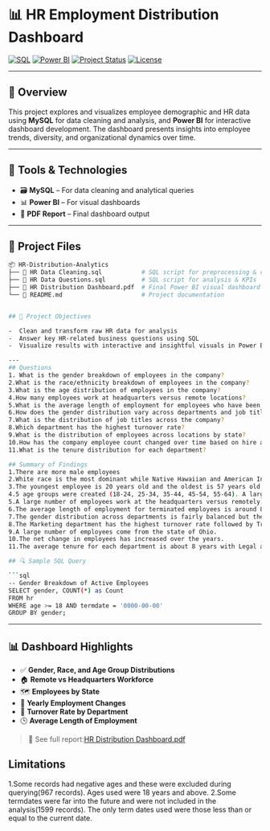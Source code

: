 # 📊 HR Employment Distribution Dashboard
[![SQL](https://img.shields.io/badge/SQL-MySQL-blue?logo=mysql&logoColor=white)](https://www.mysql.com/)
[![Power BI](https://img.shields.io/badge/Power%20BI-Dashboard-yellow?logo=powerbi&logoColor=black)](https://powerbi.microsoft.com/)
[![Project Status](https://img.shields.io/badge/status-completed-brightgreen)]()
[![License](https://img.shields.io/badge/license-MIT-lightgrey)]()

---
## 📍 Overview


This project explores and visualizes employee demographic and HR data using **MySQL** for data cleaning and analysis, and **Power BI** for interactive dashboard development. The dashboard presents insights into employee trends, diversity, and organizational dynamics over time.

---

## 🔧 Tools & Technologies

- 🗃️ **MySQL** – For data cleaning and analytical queries
- 📊 **Power BI** – For visual dashboards
- 📁 **PDF Report** – Final dashboard output

---

## 📁 Project Files
```bash
📦 HR-Distribution-Analytics
├── 📄 HR Data Cleaning.sql           # SQL script for preprocessing & cleaning
├── 📄 HR Data Questions.sql          # SQL script for analysis & KPIs
├── 📄 HR Distribution Dashboard.pdf  # Final Power BI visual dashboard
└── 📄 README.md                      # Project documentation


## 🎯 Project Objectives

-  Clean and transform raw HR data for analysis
-  Answer key HR-related business questions using SQL
-  Visualize results with interactive and insightful visuals in Power BI

---
## Questions
1. What is the gender breakdown of employees in the company?
2.What is the race/ethnicity breakdown of employees in the company?
3.What is the age distribution of employees in the company?
4.How many employees work at headquarters versus remote locations?
5.What is the average length of employment for employees who have been terminated?
6.How does the gender distribution vary across departments and job titles?
7.What is the distribution of job titles across the company?
8.Which department has the highest turnover rate?
9.What is the distribution of employees across locations by state?
10.How has the company employee count changed over time based on hire and term dates?
11.What is the tenure distribution for each department?

## Summary of Findings
1.There are more male employees
2.White race is the most dominant while Native Hawaiian and American Indian are the least dominant.
3.The youngest employee is 20 years old and the oldest is 57 years old
4.5 age groups were created (18-24, 25-34, 35-44, 45-54, 55-64). A large number of employees were between 25-34 followed by 35-44 while the smallest group was 55-64.
5.A large number of employees work at the headquarters versus remotely.
6.The average length of employment for terminated employees is around 8 years.
7.The gender distribution across departments is fairly balanced but there are generally more male than female employees.
8.The Marketing department has the highest turnover rate followed by Training. The least turn over rate are in the Research and development, Support and Legal departments.
9.A large number of employees come from the state of Ohio.
10.The net change in employees has increased over the years.
11.The average tenure for each department is about 8 years with Legal and Auditing having the highest and Services, Sales and Marketing having the lowest.

## 🔍 Sample SQL Query

```sql
-- Gender Breakdown of Active Employees
SELECT gender, COUNT(*) as Count
FROM hr
WHERE age >= 18 AND termdate = '0000-00-00'
GROUP BY gender;
```

---

## 📊 Dashboard Highlights

- ✅ **Gender, Race, and Age Group Distributions**
- 🏠 **Remote vs Headquarters Workforce**
- 🗺️ **Employees by State**
- 🔄 **Yearly Employment Changes**
- 💼 **Turnover Rate by Department**
- 🕒 **Average Length of Employment**

> 📄 See full report:[HR Distribution Dashboard.pdf](https://github.com/user-attachments/files/21495777/HR.Distribution.Dashboard.pdf)


## Limitations
1.Some records had negative ages and these were excluded during querying(967 records). Ages used were 18 years and above.
2.Some termdates were far into the future and were not included in the analysis(1599 records). The only term dates used were those less than or equal to the current date.





